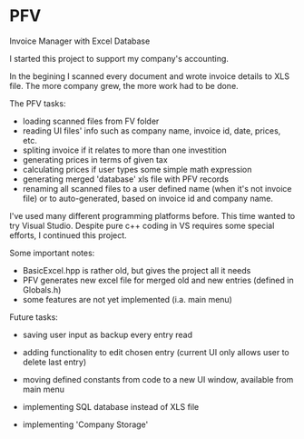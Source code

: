 # PFV
Invoice Manager with Excel Database

I started this project to support my company's accounting. 

In the begining I scanned every document and wrote invoice details to XLS file. The more company grew, the more work had to be done.

The PFV tasks: 
- loading scanned files from FV folder
- reading UI files' info such as company name, invoice id, date, prices, etc.
- spliting invoice if it relates to more than one investition
- generating prices in terms of given tax
- calculating prices if user types some simple math expression
- generating merged 'database' xls file with PFV records
- renaming all scanned files to a user defined name (when it's not invoice file) or to auto-generated, based on invoice id and company name.

I've used many different programming platforms before. This time wanted to try Visual Studio.
Despite pure c++ coding in VS requires some special efforts, I continued this project.


Some important notes:
- BasicExcel.hpp is rather old, but gives the project all it needs
- PFV generates new excel file for merged old and new entries (defined in Globals.h)
- some features are not yet implemented (i.a. main menu)

Future tasks:
- saving user input as backup every entry read
- adding functionality to edit chosen entry (current UI only allows user to delete last entry)
- moving defined constants from code to a new UI window, available from main menu

- implementing SQL database instead of XLS file
- implementing 'Company Storage'
